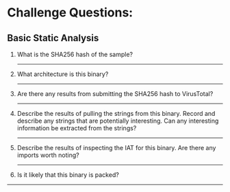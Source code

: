 # Challenge Questions:

## Basic Static Analysis

1.  What is the SHA256 hash of the sample?
    ___
2. What architecture is this binary?
    ___
3. Are there any results from submitting the SHA256 hash to VirusTotal?
    ___
4. Describe the results of pulling the strings from this binary. Record and describe any strings that are potentially interesting. Can any interesting information be extracted from the strings?
    ___
5. Describe the results of inspecting the IAT for this binary. Are there any imports worth noting?
    ___
6. Is it likely that this binary is packed?
___